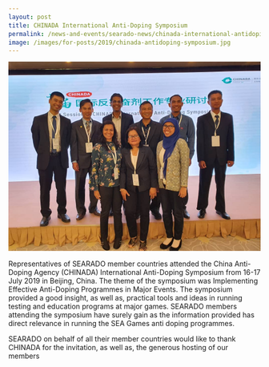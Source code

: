 ```yaml
---
layout: post
title: CHINADA International Anti-Doping Symposium
permalink: /news-and-events/searado-news/chinada-international-antidoping-symposium/
image: /images/for-posts/2019/chinada-antidoping-symposium.jpg
---
```

![Group Photo with SEARADO Member Country Representatives](/images/for-posts/2019/chinada-antidoping-symposium.jpg)

Representatives of SEARADO member countries attended the China Anti-Doping Agency (CHINADA) International Anti-Doping Symposium from 16-17 July 2019 in Beijing, China. The theme of the symposium was Implementing Effective Anti-Doping Programmes in Major Events. The symposium provided a good insight, as well as, practical tools and ideas in running testing and education programs at major games. SEARADO members attending the symposium have surely gain as the information provided has direct relevance in running the SEA Games anti doping programmes.

SEARADO on behalf of all their member countries would like to thank CHINADA for the invitation, as well as, the generous hosting of our members
